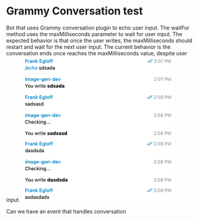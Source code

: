 # Grammy Conversation test
Bot that uses Grammy conversation plugin to echo user input. The waitFor method uses the maxMilliseconds parameter to wait for user input. The expected behavior is that once the user writes, the maxMilliseconds should restart and wait for the next user input. The current behavior is the conversation ends once reaches the maxMilliseconds value, despite user input.
![Alt text](image-1.png)

Can we have an event that handles conversation 


